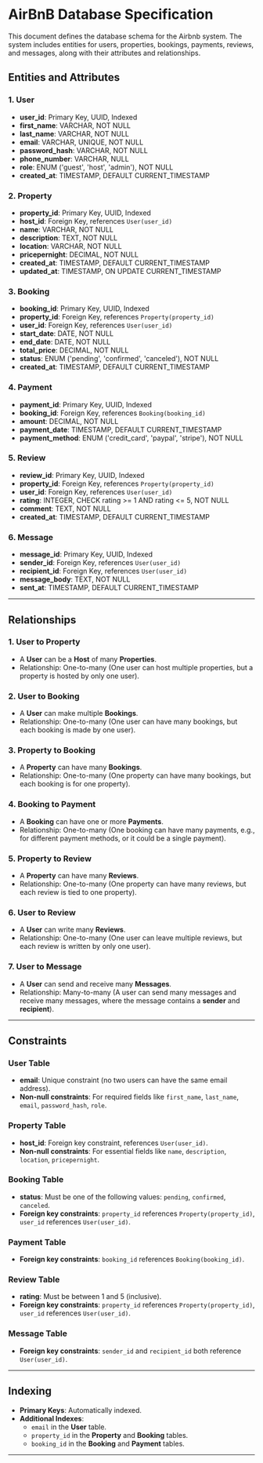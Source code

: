 # AirBnB Database Specification

This document defines the database schema for the Airbnb system. The system includes entities for users, properties, bookings, payments, reviews, and messages, along with their attributes and relationships.

## Entities and Attributes

### 1. User
- **user_id**: Primary Key, UUID, Indexed  
- **first_name**: VARCHAR, NOT NULL  
- **last_name**: VARCHAR, NOT NULL  
- **email**: VARCHAR, UNIQUE, NOT NULL  
- **password_hash**: VARCHAR, NOT NULL  
- **phone_number**: VARCHAR, NULL  
- **role**: ENUM ('guest', 'host', 'admin'), NOT NULL  
- **created_at**: TIMESTAMP, DEFAULT CURRENT_TIMESTAMP  

### 2. Property
- **property_id**: Primary Key, UUID, Indexed  
- **host_id**: Foreign Key, references `User(user_id)`  
- **name**: VARCHAR, NOT NULL  
- **description**: TEXT, NOT NULL  
- **location**: VARCHAR, NOT NULL  
- **pricepernight**: DECIMAL, NOT NULL  
- **created_at**: TIMESTAMP, DEFAULT CURRENT_TIMESTAMP  
- **updated_at**: TIMESTAMP, ON UPDATE CURRENT_TIMESTAMP  

### 3. Booking
- **booking_id**: Primary Key, UUID, Indexed  
- **property_id**: Foreign Key, references `Property(property_id)`  
- **user_id**: Foreign Key, references `User(user_id)`  
- **start_date**: DATE, NOT NULL  
- **end_date**: DATE, NOT NULL  
- **total_price**: DECIMAL, NOT NULL  
- **status**: ENUM ('pending', 'confirmed', 'canceled'), NOT NULL  
- **created_at**: TIMESTAMP, DEFAULT CURRENT_TIMESTAMP  

### 4. Payment
- **payment_id**: Primary Key, UUID, Indexed  
- **booking_id**: Foreign Key, references `Booking(booking_id)`  
- **amount**: DECIMAL, NOT NULL  
- **payment_date**: TIMESTAMP, DEFAULT CURRENT_TIMESTAMP  
- **payment_method**: ENUM ('credit_card', 'paypal', 'stripe'), NOT NULL  

### 5. Review
- **review_id**: Primary Key, UUID, Indexed  
- **property_id**: Foreign Key, references `Property(property_id)`  
- **user_id**: Foreign Key, references `User(user_id)`  
- **rating**: INTEGER, CHECK rating >= 1 AND rating <= 5, NOT NULL  
- **comment**: TEXT, NOT NULL  
- **created_at**: TIMESTAMP, DEFAULT CURRENT_TIMESTAMP  

### 6. Message
- **message_id**: Primary Key, UUID, Indexed  
- **sender_id**: Foreign Key, references `User(user_id)`  
- **recipient_id**: Foreign Key, references `User(user_id)`  
- **message_body**: TEXT, NOT NULL  
- **sent_at**: TIMESTAMP, DEFAULT CURRENT_TIMESTAMP  

---

## Relationships

### 1. User to Property
- A **User** can be a **Host** of many **Properties**.
- Relationship: One-to-many (One user can host multiple properties, but a property is hosted by only one user).

### 2. User to Booking
- A **User** can make multiple **Bookings**.
- Relationship: One-to-many (One user can have many bookings, but each booking is made by one user).

### 3. Property to Booking
- A **Property** can have many **Bookings**.
- Relationship: One-to-many (One property can have many bookings, but each booking is for one property).

### 4. Booking to Payment
- A **Booking** can have one or more **Payments**.
- Relationship: One-to-many (One booking can have many payments, e.g., for different payment methods, or it could be a single payment).

### 5. Property to Review
- A **Property** can have many **Reviews**.
- Relationship: One-to-many (One property can have many reviews, but each review is tied to one property).

### 6. User to Review
- A **User** can write many **Reviews**.
- Relationship: One-to-many (One user can leave multiple reviews, but each review is written by only one user).

### 7. User to Message
- A **User** can send and receive many **Messages**.
- Relationship: Many-to-many (A user can send many messages and receive many messages, where the message contains a **sender** and **recipient**).

---


## Constraints

### User Table
- **email**: Unique constraint (no two users can have the same email address).
- **Non-null constraints**: For required fields like `first_name`, `last_name`, `email`, `password_hash`, `role`.

### Property Table
- **host_id**: Foreign key constraint, references `User(user_id)`.
- **Non-null constraints**: For essential fields like `name`, `description`, `location`, `pricepernight`.

### Booking Table
- **status**: Must be one of the following values: `pending`, `confirmed`, `canceled`.
- **Foreign key constraints**: `property_id` references `Property(property_id)`, `user_id` references `User(user_id)`.

### Payment Table
- **Foreign key constraints**: `booking_id` references `Booking(booking_id)`.

### Review Table
- **rating**: Must be between 1 and 5 (inclusive).
- **Foreign key constraints**: `property_id` references `Property(property_id)`, `user_id` references `User(user_id)`.

### Message Table
- **Foreign key constraints**: `sender_id` and `recipient_id` both reference `User(user_id)`.

---

## Indexing

- **Primary Keys**: Automatically indexed.
- **Additional Indexes**: 
  - `email` in the **User** table.
  - `property_id` in the **Property** and **Booking** tables.
  - `booking_id` in the **Booking** and **Payment** tables.

---